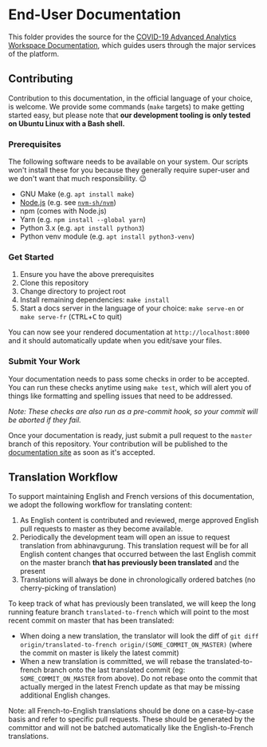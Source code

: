 # End-User Documentation

This folder provides the source for the [COVID-19 Advanced Analytics Workspace
Documentation][aaw-docs], which guides users through the major services of the
platform.

## Contributing

Contribution to this documentation, in the official language of your choice, is
welcome. We provide some commands (`make` targets) to make getting started easy,
but please note that **our development tooling is only tested on Ubuntu Linux
with a Bash shell.**

### Prerequisites

The following software needs to be available on your system. Our scripts won't
install these for you because they generally require super-user and we don't
want that much responsibility. :wink:

- GNU Make (e.g. `apt install make`)
- [Node.js][] (e.g. see [`nvm-sh/nvm`][nvm-installation])
- npm (comes with Node.js)
- Yarn (e.g. `npm install --global yarn`)
- Python 3.x (e.g. `apt install python3`)
- Python venv module (e.g. `apt install python3-venv`)

### Get Started

1. Ensure you have the above prerequisites
2. Clone this repository
3. Change directory to project root
4. Install remaining dependencies: `make install`
5. <!-- markdownlint-disable no-inline-html -->
   Start a docs server in the language of your choice: `make serve-en` or
   `make serve-fr` (<kbd>CTRL</kbd>+<kbd>C</kbd> to quit)
   <!-- markdownlint-enable -->

You can now see your rendered documentation at `http://localhost:8000` and it
should automatically update when you edit/save your files.

### Submit Your Work

Your documentation needs to pass some checks in order to be accepted. You can
run these checks anytime using `make test`, which will alert you of things like
formatting and spelling issues that need to be addressed.

_Note: These checks are also run as a pre-commit hook, so your commit will be
aborted if they fail._

Once your documentation is ready, just submit a pull request to the `master`
branch of this repository. Your contribution will be published to the
[documentation site][aaw-docs] as soon as it's accepted.

[aaw-docs]: https://statcan.github.io/daaas/
[node.js]: https://nodejs.org/
[nvm-installation]: https://github.com/nvm-sh/nvm#installing-and-updating

## Translation Workflow

To support maintaining English and French versions of this documentation, we
adopt the following workflow for translating content:

1. As English content is contributed and reviewed, merge approved English pull
   requests to master as they become available.
2. Periodically the development team will open an issue to request translation
   from abhinavgurung. This translation request will be for all English content
   changes that occurred between the last English commit on the master branch
   **that has previously been translated** and the present
3. Translations will always be done in chronologically ordered batches (no
   cherry-picking of translation)

To keep track of what has previously been translated, we will keep the long
running feature branch `translated-to-french` which will point to the most
recent commit on master that has been translated:

- When doing a new translation, the translator will look the diff of
  `git diff origin/translated-to-french origin/(SOME_COMMIT_ON_MASTER)` (where
  the commit on master is likely the latest commit)
- When a new translation is committed, we will rebase the translated-to-french
  branch onto the last translated commit (eg: `SOME_COMMIT_ON_MASTER` from
  above). Do not rebase onto the commit that actually merged in the latest
  French update as that may be missing additional English changes.

Note: all French-to-English translations should be done on a case-by-case basis
and refer to specific pull requests. These should be generated by the committor
and will not be batched automatically like the English-to-French translations.
